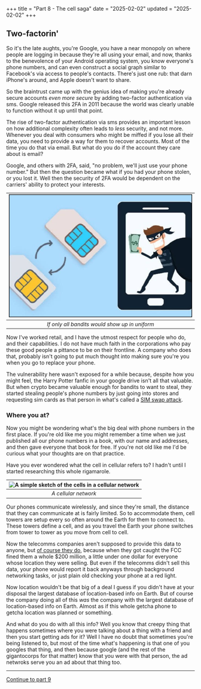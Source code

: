 +++
title = "Part 8 - The cell saga"
date = "2025-02-02"
updated = "2025-02-02"
+++

## Two-factorin'

So it's the late aughts, you're Google, you have a near monopoly on where people are logging in because they're all using your email, and now, thanks to the benevolence of your Android operating system, you know everyone's phone numbers, and can even construct a social graph similar to Facebook's via access to people's contacts.
There's just one rub: that darn iPhone's around, and Apple doesn't want to share.

So the braintrust came up with the genius idea of making you're already secure accounts _even more secure_ by adding two-factor authentication via sms.
Google released this 2FA in 2011 because the world was clearly unable to function without it up until that point.

The rise of two-factor authentication via sms provides an important lesson on how additional complexity often leads to _less_ security, and not more. 
Whenever you deal with consumers who might be miffed if you lose all their data, you need to provide a way for them to recover accounts. 
Most of the time you do that via email. 
But what do you do if the account they care about is email?

Google, and others with 2FA, said, "no problem, we'll just use your phone number."
But then the question became what if you had your phone stolen, or you lost it.
Well then the security of 2FA would be dependent on the carriers' ability to protect your interests.

|![A sim swap image, with a bandit dressed like the bandit he is](./bandit.jpeg)|
|:--:|
|*If only all bandits would show up in uniform*|

Now I've worked retail, and I have the utmost respect for people who do, and their capabilities.
I do not have much faith in the corporations who pay these good people a pittance to be on their frontline.
A company who does that, probably isn't going to put much thought into making sure you're you when you go to replace your phone.

The vulnerability here wasn't exposed for a while because, despite how you might feel, the Harry Potter fanfic in your google drive isn't all that valuable.
But when crypto became valuable enough for bandits to want to steal, they started stealing people's phone numbers by just going into stores and requesting sim cards as that person in what's called a [SIM swap attack][sim]. 

### Where you at?

Now you might be wondering what's the big deal with phone numbers in the first place. 
If you're old like me you might remember a time when we just published all our phone numbers in a book, with our name and addresses, and then gave everyone that book for free.
If you're not old like me I'd be curious what your thoughts are on that practice.

Have you ever wondered what the cell in cellular refers to? 
I hadn't until I started researching this whole rigamarole. 

|![A simple sketch of the cells in a cellular network](https://www.researchgate.net/profile/Jianjun-Yang-3/publication/263316201/figure/fig2/AS:667618981715968@1536184177139/A-topology-of-a-cellular-network.png)|
|:--:|
|*A cellular network*|

Our phones communicate wirelessly, and since they're small, the distance that they can communicate at is fairly limited.
So to accommodate them, cell towers are setup every so often around the Earth for them to connect to.
These towers define a cell, and as you travel the Earth your phone switches from tower to tower as you move from cell to cell.

Now the telecomms companies aren't supposed to provide this data to anyone, but [of course they do][investigation], because when they got caught the FCC fined them a whole $200 million, a little under one dollar for everyone whose location they were selling.
But even if the telecomms didn't sell this data, your phone would report it back anyways through background networking tasks, or just plain old checking your phone at a red light.

Now location wouldn't be that big of a deal I guess if you didn't have at your disposal the largest database of location-based info on Earth. 
But of course the company doing all of this _was_ the company with the largest database of location-based info on Earth. Almost as if this whole getcha phone to getcha location was planned or something.

And what do you do with all this info?
Well you know that creepy thing that happens sometimes where you were talking about a thing with a friend and then you start getting ads for it? 
Well I have no doubt that sometimes you're being listened to, but most of the time what's happening is that one of you googles that thing, and then because google (and the rest of the gigantocorps for that matter) know that you were with that person, the ad netwroks serve you an ad about that thing too. 



--------------


[Continue to part 9](/posts/you_are_not_a_number/part-9)


[fbvduguid]: https://en.wikipedia.org/wiki/Facebook,_Inc._v._Duguid
[linktree]: https://www.adamenfroy.com/linktree-alternatives
[onion]: https://theonion.com/t-herman-zweibel-in-memoriam-1819583647/
[birthday]: https://en.wikipedia.org/wiki/Birthday_problem
[elwood]: https://en.wikipedia.org/wiki/Elwood_Edwards
[oauth]: https://www.rfc-editor.org/rfc/rfc5849
[dynamo]: https://www.allthingsdistributed.com/files/amazon-dynamo-sosp2007.pdf
[bitcoin]: https://bitcoin.org/bitcoin.pdf
[sim]: https://en.wikipedia.org/wiki/SIM_swap_scam
[investigation]: https://www.vice.com/en/article/fcc-propose-fines-verizon-att-sprint-tmobile-selling-location-data/
[oh-the-forties-were-a-looong-time-ago]: https://www.nationalgeographic.com/history/article/141207-world-war-advertising-consumption-anniversary-people-photography-culture
[flatiron]: https://en.wikipedia.org/wiki/Flat_Iron_Building_(Chicago)


